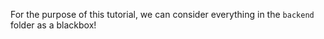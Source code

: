 For the purpose of this tutorial, we can consider everything in the `backend` folder as a blackbox!
